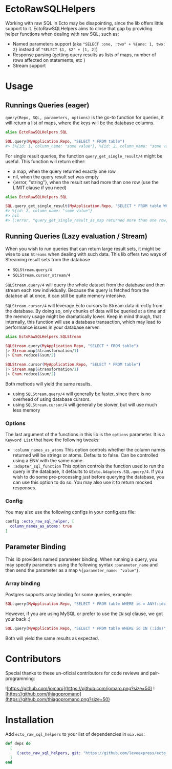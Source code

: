 # EctoRawSQLHelpers

Working with raw SQL in Ecto may be disapointing, since the lib offers little support to it.
EctoRawSQLHelpers aims to close that gap by providing helper functions when dealing with raw SQL, such as:
- Named parameters support (aka `"SELECT :one, :two" + %{one: 1, two: 2}` instead of `"SELECT $1, $2" + [1, 2]`)
- Response parsing (getting query results as lists of maps, number of rows affected on statements, etc )
- Stream support

# Usage 

## Runnings Queries (eager)

`query(Repo, SQL, parameters, options)` is the go-to function for queries, it will return a list of maps, where the keys will be the database columns.
```elixir
alias EctoRawSQLHelpers.SQL

SQL.query(MyApplication.Repo, "SELECT * FROM table")
#> [%{id: 1, column_name: "some value"}, %{id: 2, column_name: "some value"}]
```


For single result queries, the function `query_get_single_result/4` might be useful. This function will return either:
- a map, when the query returned exactly one row
- nil, when the query result set was empty
- {:error, "string"}, when the result set had more than one row (use the LIMIT clause if you need)

```elixir
alias EctoRawSQLHelpers.SQL

SQL.query_get_single_result(MyApplication.Repo, "SELECT * FROM table WHERE id = :id", %{id: 2})
#> %{id: 2, column_name: "some value"}
#> nil
#> {:error, "query_get_single_result_as_map returned more than one row, 2 rows returned"}

```

## Running Queries (Lazy evaluation / Stream)
When you wish to run queries that can return large result sets, it might be wise to use `Streams` when dealing with such data.
This lib offers two ways of Streaming result sets from the database
- `SQLStream.query/4`
- `SQLStream.cursor_stream/4`

`SQLStream.query/4` will query the whole dataset from the database and then stream each row individually. Because the query is fetched from the databse all at once, it can still be quite memory intensive.

`SQLStream.cursor/4` will leverage Ecto cursors to Stream data directly from the database. By doing so, only chunks of data will be queried at a time and the memory usage might be dramatically lower.
Keep in mind though, that internally, this function will use a database transaction, which may lead to performance issues in your database server.

```elixir
alias EctoRawSQLHelpers.SQLStream

SQLStream.query(MyApplication.Repo, "SELECT * FROM table")
|> Stream.map(&transformation/1)
|> Enum.reduce(&sum/2)

SQLStream.cursor(MyApplication.Repo, "SELECT * FROM table")
|> Stream.map(&transformation/1)
|> Enum.reduce(&sum/2)
```
Both methods will yield the same results. 
- using `SQLStream.query/4` will generally be faster, since there is no overhead of using database cursors.
- using `SQLStream.cursor/4` will generally be slower, but will use much less memory 

### Options

The last argument of the functions in this lib is the `options` parameter. It is a `Keyword List` that have the following tweaks: 
- `:column_names_as_atoms` This option controls whether the column names returned will be strings or atoms. Defaults to false. Can be controlled using a ENV with the same name.
- `:adapter_sql_function` This option controls the function used to run the query in the database, it defaults to `&Ecto.Adapters.SQL.query/4`. If you wish to do some pre-processing just before querying the database, you can use this option to do so. You may also use it to return mocked responses.

### Config
You may also use the following configs in your config.exs file:
```elixir
config :ecto_raw_sql_helper, [
  column_names_as_atoms: true
]
```

## Parameter Binding
This lib providers named parameter binding. When running a query, you may specify parameters using the following syntax `:parameter_name` and then send the parameter as a map `%{parameter_name: "value"}`.

### Array binding
Postgres supports array binding for some queries, example:

```elixir
SQL.query(MyApplication.Repo, "SELECT * FROM table WHERE id = ANY(:ids)", %{ids: [1, 2, 3]})
```
However, if you are using MySQL or prefer to use the `IN` sql clause, we got your back :)

```elixir
SQL.query(MyApplication.Repo, "SELECT * FROM table WHERE id IN (:ids)", %{ids: {:in, [1, 2, 3]}})
```

Both will yield the same results as expected.

# Contributors
Special thanks to these un-oficial contributors for code reviews and pair-programming:

![https://github.com/jomaro](https://github.com/jomaro.png?size=50)
![https://github.com/thiagopromano](https://github.com/thiagopromano.png?size=50)
# Installation

Add `ecto_raw_sql_helpers` to your list of dependencies in `mix.exs`:

```elixir
def deps do
  [
     {:ecto_raw_sql_helpers, git: "https://github.com/leveexpress/ecto_raw_sql_helpers.git", branch: "main"},
  ]
end
```

